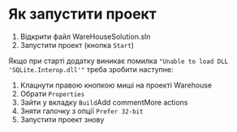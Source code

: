 Як запустити проект
===

1. Відкрити файл WareHouseSolution.sln
2. Запустити проект (кнопка `Start`)

Якщо при старті додатку виникає помилка `"Unable to load DLL 'SQLite.Interop.dll'"`
треба зробити наступне:
1. Клацнути правою кнопкою миші на проекті Warehouse
2. Обрати `Properties`
3. Зайти у вкладку `Build`Add commentMore actions
4. Зняти галочку з опції `Prefer 32-bit`
5. Запустити проект знову
